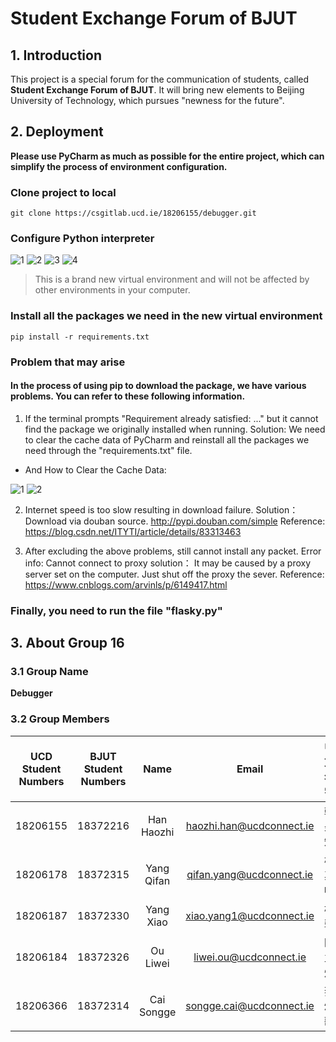 # **Student Exchange Forum of BJUT**
## **1.  Introduction**
This project is a special forum for the communication of students, called **Student Exchange Forum of BJUT**.
It will bring new elements to Beijing University of Technology, which pursues "newness for the future". 
## **2. Deployment**
**Please use PyCharm as much as possible for the entire project, which can simplify the process of environment configuration.**

### **Clone project to local** 

```shell
git clone https://csgitlab.ucd.ie/18206155/debugger.git
```

### **Configure Python interpreter**

![1](https://tva1.sinaimg.cn/large/00831rSTly1gdhixxulqfj31560u0jwt.jpg)
![2](https://tva1.sinaimg.cn/large/00831rSTly1gdhizov9fqj31te07mace.jpg)
![3](https://tva1.sinaimg.cn/large/00831rSTly1gdhj0yt7f9j31a60u042j.jpg)
![4](https://tva1.sinaimg.cn/large/00831rSTly1gdhj1j47dzj314r0u0jv7.jpg)

> This is a brand new virtual environment and will not be affected by other environments in your computer.

### **Install all the packages we need in the new virtual environment**

```shell
pip install -r requirements.txt
```
### Problem that may arise
#### In the process of using pip to download the package, we have various problems. You can refer to these following information.
1. If the terminal prompts "Requirement already satisfied: ..." but it cannot find the package we originally installed when running.
Solution: We need to clear the cache data of PyCharm and reinstall all the packages we need through the "requirements.txt" file.
* And How to Clear the Cache Data:

![1](https://tva1.sinaimg.cn/large/00831rSTly1gdhj2pf9e4j30hc0x24nw.jpg)
![2](https://tva1.sinaimg.cn/large/00831rSTly1gdhj345g2yj30zo0cejsn.jpg)

2. Internet speed is too slow resulting in download failure.
Solution：Download via douban source.  <http://pypi.douban.com/simple>
Reference: <https://blog.csdn.net/ITYTI/article/details/83313463>

3. After excluding the above problems, still cannot install any packet.
Error info: Cannot connect to proxy solution：
It may be caused by a proxy server set on the computer. Just shut off the proxy the sever.
Reference: <https://www.cnblogs.com/arvinls/p/6149417.html>


### **Finally, you need to run the file "flasky.py"**

## **3.**  **About Group 16**
### **3.1 Group Name**
**Debugger**

### **3.2  Group Members**

| UCD Student Numbers | BJUT Student Numbers |    Name    |          Email           | 中文名字 |
| :-----------------: | :------------------: | :--------: | :----------------------: | :------: |
|      18206155       |       18372216       | Han Haozhi | haozhi.han@ucdconnect.ie |  韩昊知  |
|      18206178       |       18372315       | Yang Qifan | qifan.yang@ucdconnect.ie |  杨其帆  |
|      18206187       |       18372330       | Yang Xiao  | xiao.yang1@ucdconnect.ie |   杨骁   |
|      18206184       |       18372326       |  Ou Liwei  |  liwei.ou@ucdconnect.ie  |  欧立炜  |
|      18206366       |       18372314       | Cai Songge | songge.cai@ucdconnect.ie |  蔡颂歌  |
